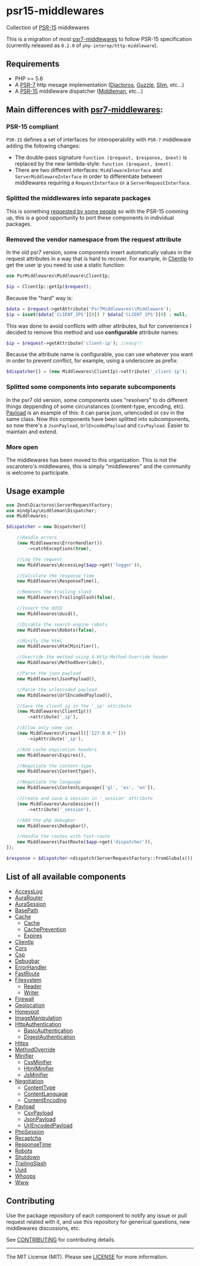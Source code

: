 # psr15-middlewares

Collection of [PSR-15](https://github.com/http-interop/http-middleware) middlewares

This is a migration of most [psr7-middlewares](https://github.com/oscarotero/psr7-middlewares) to follow PSR-15 specification (currently released as `0.2.0` of `php-interop/http-middleware`).

## Requirements

* PHP >= 5.6
* A [PSR-7](https://packagist.org/providers/psr/http-message-implementation) http mesage implementation ([Diactoros](https://github.com/zendframework/zend-diactoros), [Guzzle](https://github.com/guzzle/psr7), [Slim](https://github.com/slimphp/Slim), etc...)
* A [PSR-15](https://github.com/http-interop/http-middleware) middleware dispatcher ([Middleman](https://github.com/mindplay-dk/middleman), etc...)

## Main differences with [psr7-middlewares](https://github.com/oscarotero/psr7-middlewares):

### PSR-15 compliant

`PSR-15` defines a set of interfaces for interoperability with `PSR-7` middleware adding the following changes:

* The double-pass signature `function ($request, $response, $next)` is replaced by the new lambda-style: `function ($request, $next)`.
* There are two different interfaces: `MiddlewareInterface` and `ServerMiddlewareInterface` in order to differentiate between middlewares requiring a `RequestInterface` or a `ServerRequestInterface`.

### Splitted the middlewares into separate packages

This is something [requested by some people](https://github.com/oscarotero/psr7-middlewares/issues/23) so with the PSR-15 comming up, this is a good opportunity to port these components in individual packages.

### Removed the vendor namespace from the request attribute

In the old psr7 version, some components insert automatically values in the request attributes in a way that is hard to recover. For example, in [ClientIp](https://github.com/oscarotero/psr7-middlewares#clientip) to get the user ip you need to use a static function:

```php
use PsrMiddlewares\Middleware\ClientIp;

$ip = ClientIp::getIp($request);
```

Because the "hard" way is:

```php
$data = $request->getAttribute('Psr7Middlewares\\Middleware');
$ip = isset($data['CLIENT_IPS'][0]) ? $data['CLIENT_IPS'][0] : null;
```

This was done to avoid conflicts with other attributes, but for convenience I decided to remove this method and use **configurable** attribute names:

```php
$ip = $request->getAttribute('client-ip'); //easy!!
```

Because the attribute name is configurable, you can use whatever you want in order to prevent conflict, for example, using a underscore as prefix:

```php
$dispatcher[] = (new Middlewares\ClientIp)->attribute('_client-ip');
```

### Splitted some components into separate subcomponents

In the psr7 old version, some components uses "resolvers" to do different things deppending of some circunstances (content-type, encoding, etc). [Payload](https://github.com/oscarotero/psr7-middlewares#payload) is an example of this: it can parse json, urlencoded or csv in the same class. Now this components have been splitted into subcomponents, so now there's a `JsonPayload`, `UrlEncodedPayload` and `CsvPayload`. Easier to maintain and extend.

### More open

The middlewares has been moved to this organization. This is not the oscarotero's middlewares, this is simply "middlewares" and the community is welcome to participate. 

## Usage example

```php
use Zend\Diactoros\ServerRequestFactory;
use mindplay\middleman\Dispatcher;
use Middlewares;

$dispatcher = new Dispatcher([

    //Handle errors
    (new Middlewares\ErrorHandler())
    	->catchExceptions(true),

    //Log the request
    new Middlewares\AccessLog($app->get('logger')),

    //Calculate the response time
    new Middlewares\ResponseTime(),

    //Removes the trailing slash
    new Middlewares\TrailingSlash(false),

    //Insert the UUID
    new Middlewares\Uuid(),

    //Disable the search engine robots
    new Middlewares\Robots(false),

    //Minify the html
    new Middlewares\HtmlMinifier(),

    //Override the method using X-Http-Method-Override header
    new Middlewares\MethodOverride(),

    //Parse the json payload
    new Middlewares\JsonPayload(),

    //Parse the urlencoded payload
    new Middlewares\UrlEncodedPayload(),

    //Save the client ip in the '_ip' attribute
    (new Middlewares\ClientIp())
    	->attribute('_ip'),

    //Allow only some ips
    (new Middlewares\Firewall(['127.0.0.*']))
        ->ipAttribute('_ip'),

    //Add cache expiration headers
    new Middlewares\Expires(),

    //Negotiate the content-type
    new Middlewares\ContentType(),

    //Negotiate the language
    new Middlewares\ContentLanguage(['gl', 'es', 'en']),

    //Create and save a session in '_session' attribute
    (new Middlewares\AuraSession())
    	->attribute('_session'),

    //Add the php debugbar
    new Middlewares\Debugbar(),

    //Handle the routes with fast-route
    new Middlewares\FastRoute($app->get('dispatcher')),
]);

$response = $dispatcher->dispatch(ServerRequestFactory::fromGlobals());
```

## List of all available components

* [AccessLog](https://github.com/middlewares/access-log)
* [AuraRouter](https://github.com/middlewares/aura-router)
* [AuraSession](https://github.com/middlewares/aura-session)
* [BasePath](https://github.com/middlewares/base-path)
* [Cache](https://github.com/middlewares/cache)
  * [Cache](https://github.com/middlewares/cache#cache)
  * [CachePrevention](https://github.com/middlewares/cache#cacheprevention)
  * [Expires](https://github.com/middlewares/cache#expires)
* [ClientIp](https://github.com/middlewares/client-ip)
* [Cors](https://github.com/middlewares/cors)
* [Csp](https://github.com/middlewares/csp)
* [Debugbar](https://github.com/middlewares/debugbar)
* [ErrorHandler](https://github.com/middlewares/error-handler)
* [FastRoute](https://github.com/middlewares/fast-route)
* [Filesystem](https://github.com/middlewares/filesystem)
  * [Reader](https://github.com/middlewares/filesystem#reader)
  * [Writer](https://github.com/middlewares/filesystem#writer)
* [Firewall](https://github.com/middlewares/firewall)
* [Geolocation](https://github.com/middlewares/geolocation)
* [Honeypot](https://github.com/middlewares/honeypot)
* [ImageManipulation](https://github.com/middlewares/image-manipulation)
* [HttpAuthentication](https://github.com/middlewares/http-authentication)
  * [BasicAuthentication](https://github.com/middlewares/http-authentication#basicauthentication)
  * [DigestAuthentication](https://github.com/middlewares/http-authentication#digestauthentication)
* [Https](https://github.com/middlewares/https)
* [MethodOverride](https://github.com/middlewares/method-override)
* [Minifier](https://github.com/middlewares/minifier)
  * [CssMinifier](https://github.com/middlewares/minifier#cssminifier)
  * [HtmlMinifier](https://github.com/middlewares/minifier#htmlminifier)
  * [JsMinifier](https://github.com/middlewares/minifier#jsminifier)
* [Negotiation](https://github.com/middlewares/negotiation)
  * [ContentType](https://github.com/middlewares/negotiation#contenttype)
  * [ContentLanguage](https://github.com/middlewares/negotiation#contentlanguage)
  * [ContentEncoding](https://github.com/middlewares/negotiation#contentencoding)
* [Payload](https://github.com/middlewares/payload)
  * [CsvPayload](https://github.com/middlewares/payload#csvpayload)
  * [JsonPayload](https://github.com/middlewares/payload#jsonpayload)
  * [UrlEncodedPayload](https://github.com/middlewares/payload#urlencodepayload)
* [PhpSession](https://github.com/middlewares/php-session)
* [Recaptcha](https://github.com/middlewares/recaptcha)
* [ResponseTime](https://github.com/middlewares/response-time)
* [Robots](https://github.com/middlewares/robots)
* [Shutdown](https://github.com/middlewares/shutdown)
* [TrailingSlash](https://github.com/middlewares/trailing-slash)
* [Uuid](https://github.com/middlewares/uuid)
* [Whoops](https://github.com/middlewares/whoops)
* [Www](https://github.com/middlewares/www)


## Contributing

Use the package repository of each component to notify any issue or pull request related with it, and use this repository for generical questions, new middlewares discussions, etc.

See [CONTRIBUTING](CONTRIBUTING.md) for contributing details.

---

The MIT License (MIT). Please see [LICENSE](LICENSE) for more information.
